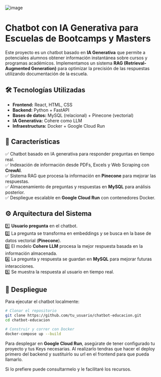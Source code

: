 ![image](https://github.com/user-attachments/assets/13e0dd33-1449-49b8-8e93-0b4cbb7adeb6)

# Chatbot con IA Generativa para Escuelas de Bootcamps y Masters

Este proyecto es un chatbot basado en **IA Generativa** que permite a potenciales alumnos obtener información instantánea sobre cursos y programas académicos. Implementamos un sistema **RAG (Retrieval-Augmented Generation)** para optimizar la precisión de las respuestas utilizando documentación de la escuela.

## 🛠️ Tecnologías Utilizadas

- **Frontend:** React, HTML, CSS
- **Backend:** Python + FastAPI
- **Bases de datos:** MySQL (relacional) + Pinecone (vectorial)
- **IA Generativa:** Cohere como LLM
- **Infraestructura:** Docker + Google Cloud Run

## 📌 Características

✅ Chatbot basado en IA generativa para responder preguntas en tiempo real.  
✅ Indexación de información desde PDFs, Excels y Web Scraping con **CrewAI**.  
✅ Sistema RAG que procesa la información en **Pinecone** para mejorar las respuestas.  
✅ Almacenamiento de preguntas y respuestas en **MySQL** para análisis posterior.  
✅ Despliegue escalable en **Google Cloud Run** con contenedores Docker.

## ⚙️ Arquitectura del Sistema

1️⃣ **Usuario pregunta** en el chatbot.  
2️⃣ La pregunta se transforma en embeddings y se busca en la base de datos vectorial (**Pinecone**).  
3️⃣ El modelo **Cohere LLM** procesa la mejor respuesta basada en la información almacenada.  
4️⃣ La pregunta y respuesta se guardan en **MySQL** para mejorar futuras interacciones.  
5️⃣ Se muestra la respuesta al usuario en tiempo real.  

## 🚀 Despliegue

Para ejecutar el chatbot localmente:

```bash
# Clonar el repositorio
git clone https://github.com/tu_usuario/chatbot-educacion.git
cd chatbot-educacion

# Construir y correr con Docker
docker-compose up --build
```

Para desplegar en **Google Cloud Run**, asegúrate de tener configurado tu proyecto y tus Keys necesarias.
Al realizarlo tendras que hacer el deploy primero del backend y sustituirlo su url en el frontend para que pueda llamarlo.

Si lo prefiere puede consultarmelo y le facilitaré los recursos.
